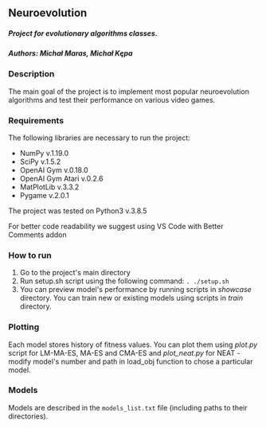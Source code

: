 ## Neuroevolution
##### Project for evolutionary algorithms classes.
#### *Authors: Michał Maras, Michał Kępa*

### Description
The main goal of the project is to implement most popular neuroevolution algorithms and test their performance on various video games.


### Requirements
The following libraries are necessary to run the project:
* NumPy v.1.19.0
* SciPy v.1.5.2
* OpenAI Gym v.0.18.0
* OpenAI Gym Atari v.0.2.6
* MatPlotLib v.3.3.2
* Pygame v.2.0.1

The project was tested on Python3 v.3.8.5

For better code readability we suggest using VS Code with Better Comments addon

### How to run

1. Go to the project's main directory
2. Run setup.sh script using the following command: ```. ./setup.sh```
3. You can preview model's performance by running scripts in *showcase* directory. You can train new or existing models using scripts in *train* directory.

### Plotting

Each model stores history of fitness values. You can plot them using *plot.py* script for LM-MA-ES, MA-ES and CMA-ES and *plot_neat.py* for NEAT - modify model's number and path in load_obj function to chose a particular model.

### Models

Models are described in the ```models_list.txt``` file (including paths to their directories).